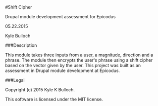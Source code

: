 #Shift Cipher

Drupal module development assessment for Epicodus

05.22.2015

Kyle Bulloch

###Description

This module takes three inputs from a user, a magnitude, direction and a phrase.  The module then encrypts the user's phrase using a shift cipher based on the vector given by the user.  This project was built as an assessment in Drupal module development at Epicodus.

###Legal

Copyright (c) 2015 Kyle K Bulloch.

This software is licensed under the MIT license.
